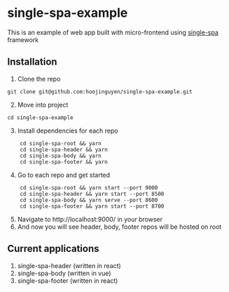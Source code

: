 # single-spa-example

This is an example of web app built with micro-frontend using [single-spa](https://single-spa.js.org/docs/getting-started-overview) framework

## Installation

1. Clone the repo

```
git clone git@github.com:hoojinguyen/single-spa-example.git
```

2. Move into project

```
cd single-spa-example
```

3. Install dependencies for each repo

```
    cd single-spa-root && yarn
    cd single-spa-header && yarn
    cd single-spa-body && yarn
    cd single-spa-footer && yarn
```

4. Go to each repo and get started

```
    cd single-spa-root && yarn start --port 9000
    cd single-spa-header && yarn start --port 8500
    cd single-spa-body && yarn serve --port 8600
    cd single-spa-footer && yarn start --port 8700
```

5. Navigate to http://localhost:9000/ in your browser
6. And now you will see header, body, footer repos will be hosted on root

## Current applications

1. single-spa-header (written in react)
2. single-spa-body (written in vue)
3. single-spa-footer (written in react)
